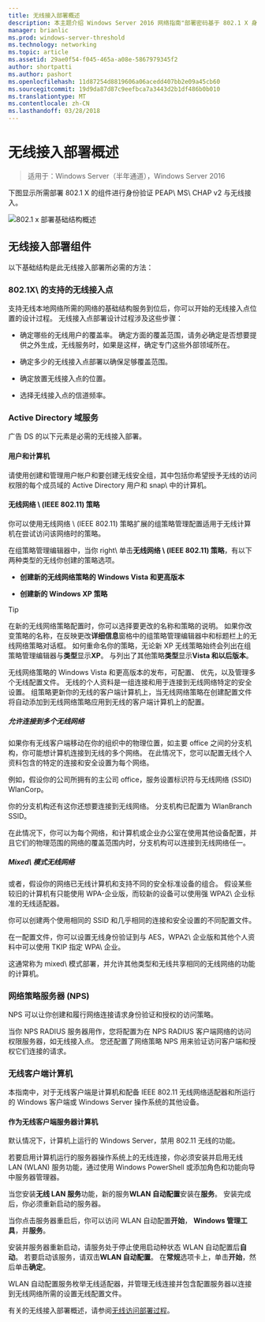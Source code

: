 ```yaml
---
title: 无线接入部署概述
description: 本主题介绍 Windows Server 2016 网络指南"部署密码基于 802.1 X 身份验证无线的访问"部分
manager: brianlic
ms.prod: windows-server-threshold
ms.technology: networking
ms.topic: article
ms.assetid: 29ae0f54-f045-465a-a08e-5867979345f2
author: shortpatti
ms.author: pashort
ms.openlocfilehash: 11d87254d8819606a06acedd407bb2e09a45cb60
ms.sourcegitcommit: 19d9da87d87c9eefbca7a3443d2b1df486b0b010
ms.translationtype: MT
ms.contentlocale: zh-CN
ms.lasthandoff: 03/28/2018
---
```

# <a name="wireless-access-deployment-overview"></a>无线接入部署概述

>适用于：Windows Server（半年通道），Windows Server 2016

下图显示所需部署 802.1 X 的组件进行身份验证 PEAP\ MS\ CHAP v2 与无线接入。  

![802.1 x 部署基础结构概述](../../../media/8021X-Deploy-Overview/8021X-Deploy-Overview.jpg)

## <a name="wireless-access-deployment-components"></a>无线接入部署组件
以下基础结构是此无线接入部署所必需的方法：

### <a name="8021x-capable-wireless-access-points"></a>802.1X\ 的支持的无线接入点
支持无线本地网络所需的网络的基础结构服务到位后，你可以开始的无线接入点位置的设计过程。 无线接入点部署设计过程涉及这些步骤：

- 确定哪些的无线用户的覆盖率。 确定方面的覆盖范围，请务必确定是否想要提供之外生成，无线服务时，如果是这样，确定专门这些外部领域所在。

- 确定多少的无线接入点部署以确保足够覆盖范围。

- 确定放置无线接入点的位置。

- 选择无线接入点的信道频率。

### <a name="active-directory-domain-services"></a>Active Directory 域服务
广告 DS 的以下元素是必需的无线接入部署。

#### <a name="users-and-computers"></a>用户和计算机

请使用创建和管理用户帐户和要创建无线安全组，其中包括你希望授予无线的访问权限的每个成员域的 Active Directory 用户和 snap\ 中的计算机。

#### <a name="wireless-network-ieee-80211-policies"></a>无线网络 \ (IEEE 802.11\) 策略

你可以使用无线网络 \ (IEEE 802.11\) 策略扩展的组策略管理配置适用于无线计算机在尝试访问该网络时的策略。

在组策略管理编辑器中，当你 right\ 单击**无线网络 \ (IEEE 802.11\) 策略**，有以下两种类型的无线你创建的策略选项。

- **创建新的无线网络策略的 Windows Vista 和更高版本**

- **创建新的 Windows XP 策略**

>[!TIP]
>在新的无线网络策略配置时，你可以选择要更改的名称和策略的说明。 如果你改变策略的名称，在反映更改**详细信息**窗格中的组策略管理编辑器中和标题栏上的无线网络策略对话框。 如何重命名你的策略，无论新 XP 无线策略始终会列出在组策略管理编辑器与**类型**显示**XP**。 与列出了其他策略**类型**显示**Vista 和以后版本**。  

无线网络策略的 Windows Vista 和更高版本的发布，可配置、 优先，以及管理多个无线配置文件。 无线的个人资料是一组连接和用于连接到无线网络特定的安全设置。 组策略更新你的无线的客户端计算机上，当无线网络策略在创建配置文件将自动添加到无线网络策略应用到无线的客户端计算机上的配置。

##### <a name="allowing-connections-to-multiple-wireless-networks"></a>允许连接到多个无线网络

如果你有无线客户端移动在你的组织中的物理位置，如主要 office 之间的分支机构，你可能想计算机连接到无线的多个网络。 在此情况下，您可以配置无线个人资料包含的特定的连接和安全设置为每个网络。

例如，假设你的公司所拥有的主公司 office，服务设置标识符与无线网络 \(SSID\) WlanCorp。

你的分支机构还有这你还想要连接到无线网络。 分支机构已配置为 WlanBranch SSID。

在此情况下，你可以为每个网络，和计算机或企业办公室在使用其他设备配置，并且它们的物理范围的网络的覆盖范围内时，分支机构可以连接到无线网络任一。

##### <a name="mixed-mode-wireless-networks"></a>Mixed\ 模式无线网络

或者，假设你的网络已无线计算机和支持不同的安全标准设备的组合。 假设某些较旧的计算机有只能使用 WPA\-企业版，而较新的设备可以使用强 WPA2\ 企业标准的无线适配器。

你可以创建两个使用相同的 SSID 和几乎相同的连接和安全设置的不同配置文件。

在一配置文件，你可以设置无线身份验证到与 AES，WPA2\ 企业版和其他个人资料中可以使用 TKIP 指定 WPA\ 企业。

这通常称为 mixed\ 模式部署，并允许其他类型和无线共享相同的无线网络的功能的计算机。

### <a name="network-policy-server-nps"></a>网络策略服务器 \(NPS\)
NPS 可以让你创建和履行网络连接请求身份验证和授权的访问策略。

当你 NPS RADIUS 服务器用作，您将配置为在 NPS RADIUS 客户端网络的访问权限服务器，如无线接入点。 您还配置了网络策略 NPS 用来验证访问客户端和授权它们连接的请求。  

### <a name="wireless-client-computers"></a>无线客户端计算机
本指南中，对于无线客户端是计算机和配备 IEEE 802.11 无线网络适配器和所运行的 Windows 客户端或 Windows Server 操作系统的其他设备。

#### <a name="server-computers-as-wireless-clients"></a>作为无线客户端服务器计算机

默认情况下，计算机上运行的 Windows Server，禁用 802.11 无线的功能。

若要启用计算机运行的服务器操作系统上的无线连接，你必须安装并启用无线 LAN \(WLAN\) 服务功能，通过使用 Windows PowerShell 或添加角色和功能向导中服务器管理器。

当您安装**无线 LAN 服务**功能，新的服务**WLAN 自动配置**安装在**服务**。 安装完成后，你必须重新启动的服务器。

当你点击服务器重启后，你可以访问 WLAN 自动配置**开始**， **Windows 管理工具**，并**服务**。

安装并服务器重新启动，请服务处于停止使用启动种状态 WLAN 自动配置后**自动**。 若要启动该服务，请双击**WLAN 自动配置**。 在**常规**选项卡上，单击**开始**，然后单击**确定**。

WLAN 自动配置服务枚举无线适配器，并管理无线连接并包含配置服务器以连接到无线网络所需的设置无线配置文件。

有关的无线接入部署概述，请参阅[无线访问部署过程](c-wireless-access-deploy-process.md)。
